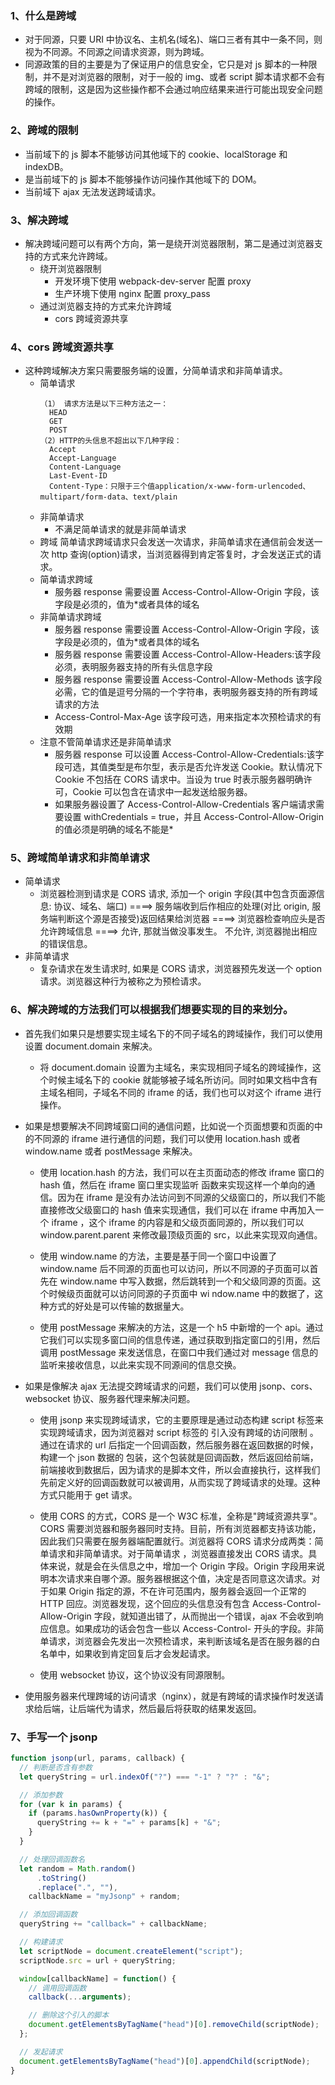 ### 1、什么是跨域

- 对于同源，只要 URI 中协议名、主机名(域名)、端口三者有其中一条不同，则视为不同源。不同源之间请求资源，则为跨域。
- 同源政策的目的主要是为了保证用户的信息安全，它只是对 js 脚本的一种限制，并不是对浏览器的限制，对于一般的 img、或者 script 脚本请求都不会有跨域的限制，这是因为这些操作都不会通过响应结果来进行可能出现安全问题的操作。

### 2、跨域的限制

- 当前域下的 js 脚本不能够访问其他域下的 cookie、localStorage 和 indexDB。
- 是当前域下的 js 脚本不能够操作访问操作其他域下的 DOM。
- 当前域下 ajax 无法发送跨域请求。

### 3、解决跨域

- 解决跨域问题可以有两个方向，第一是绕开浏览器限制，第二是通过浏览器支持的方式来允许跨域。
  - 绕开浏览器限制
    - 开发环境下使用 webpack-dev-server 配置 proxy
    - 生产环境下使用 nginx 配置 proxy_pass
  - 通过浏览器支持的方式来允许跨域
    - cors 跨域资源共享

### 4、cors 跨域资源共享

- 这种跨域解决方案只需要服务端的设置，分简单请求和非简单请求。
  - 简单请求
    ```
    （1） 请求方法是以下三种方法之一：
      HEAD
      GET
      POST
    （2）HTTP的头信息不超出以下几种字段：
      Accept
      Accept-Language
      Content-Language
      Last-Event-ID
      Content-Type：只限于三个值application/x-www-form-urlencoded、multipart/form-data、text/plain
    ```
  - 非简单请求
    - 不满足简单请求的就是非简单请求
  - 跨域
    简单请求跨域请求只会发送一次请求，非简单请求在通信前会发送一次 http 查询(option)请求，当浏览器得到肯定答复时，才会发送正式的请求。
  - 简单请求跨域
    - 服务器 response 需要设置 Access-Control-Allow-Origin 字段，该字段是必须的，值为\*或者具体的域名
  - 非简单请求跨域
    - 服务器 response 需要设置 Access-Control-Allow-Origin 字段，该字段是必须的，值为\*或者具体的域名
    - 服务器 response 需要设置 Access-Control-Allow-Headers:该字段必须，表明服务器支持的所有头信息字段
    - 服务器 response 需要设置 Access-Control-Allow-Methods 该字段必需，它的值是逗号分隔的一个字符串，表明服务器支持的所有跨域请求的方法
    - Access-Control-Max-Age 该字段可选，用来指定本次预检请求的有效期
  - 注意不管简单请求还是非简单请求
    - 服务器 response 可以设置 Access-Control-Allow-Credentials:该字段可选，其值类型是布尔型，表示是否允许发送 Cookie。默认情况下 Cookie 不包括在 CORS 请求中。当设为 true 时表示服务器明确许可，Cookie 可以包含在请求中一起发送给服务器。
    - 如果服务器设置了 Access-Control-Allow-Credentials 客户端请求需要设置 withCredentials = true，并且 Access-Control-Allow-Origin 的值必须是明确的域名不能是\*

### 5、跨域简单请求和非简单请求

- 简单请求
  - 浏览器检测到请求是 CORS 请求, 添加一个 origin 字段(其中包含页面源信息: 协议、域名、端口) ====> 服务端收到后作相应的处理(对比 origin, 服务端判断这个源是否接受)返回结果给浏览器 ====> 浏览器检查响应头是否允许跨域信息 ====> 允许, 那就当做没事发生。 不允许, 浏览器抛出相应的错误信息。
- 非简单请求
  - 复杂请求在发生请求时, 如果是 CORS 请求，浏览器预先发送一个 option 请求。浏览器这种行为被称之为预检请求。

### 6、解决跨域的方法我们可以根据我们想要实现的目的来划分。

- 首先我们如果只是想要实现主域名下的不同子域名的跨域操作，我们可以使用设置 document.domain 来解决。

  - 将 document.domain 设置为主域名，来实现相同子域名的跨域操作，这个时候主域名下的 cookie 就能够被子域名所访问。同时如果文档中含有主域名相同，子域名不同的 iframe 的话，我们也可以对这个 iframe 进行操作。

- 如果是想要解决不同跨域窗口间的通信问题，比如说一个页面想要和页面的中的不同源的 iframe 进行通信的问题，我们可以使用 location.hash 或者 window.name 或者 postMessage 来解决。

  - 使用 location.hash 的方法，我们可以在主页面动态的修改 iframe 窗口的 hash 值，然后在 iframe 窗口里实现监听
    函数来实现这样一个单向的通信。因为在 iframe 是没有办法访问到不同源的父级窗口的，所以我们不能直接修改父级窗口的 hash 值来实现通信，我们可以在 iframe 中再加入一个 iframe ，这个 iframe 的内容是和父级页面同源的，所以我们可以 window.parent.parent 来修改最顶级页面的 src，以此来实现双向通信。

  - 使用 window.name 的方法，主要是基于同一个窗口中设置了 window.name 后不同源的页面也可以访问，所以不同源的子页面可以首先在 window.name 中写入数据，然后跳转到一个和父级同源的页面。这个时候级页面就可以访问同源的子页面中 wi
    ndow.name 中的数据了，这种方式的好处是可以传输的数据量大。

  - 使用 postMessage 来解决的方法，这是一个 h5 中新增的一个 api。通过它我们可以实现多窗口间的信息传递，通过获取到指定窗口的引用，然后调用 postMessage 来发送信息，在窗口中我们通过对 message 信息的监听来接收信息，以此来实现不同源间的信息交换。

- 如果是像解决 ajax 无法提交跨域请求的问题，我们可以使用 jsonp、cors、websocket 协议、服务器代理来解决问题。

  - 使用 jsonp 来实现跨域请求，它的主要原理是通过动态构建 script 标签来实现跨域请求，因为浏览器对 script 标签的
    引入没有跨域的访问限制 。通过在请求的 url 后指定一个回调函数，然后服务器在返回数据的时候，构建一个 json 数据的
    包装，这个包装就是回调函数，然后返回给前端，前端接收到数据后，因为请求的是脚本文件，所以会直接执行，这样我们先前定义好的回调函数就可以被调用，从而实现了跨域请求的处理。这种方式只能用于 get 请求。

  - 使用 CORS 的方式，CORS 是一个 W3C 标准，全称是"跨域资源共享"。CORS 需要浏览器和服务器同时支持。目前，所有浏览器都支持该功能，因此我们只需要在服务器端配置就行。浏览器将 CORS 请求分成两类：简单请求和非简单请求。对于简单请求
    ，浏览器直接发出 CORS 请求。具体来说，就是会在头信息之中，增加一个 Origin 字段。Origin 字段用来说明本次请求来自哪个源。服务器根据这个值，决定是否同意这次请求。对于如果 Origin 指定的源，不在许可范围内，服务器会返回一个正常的 HTTP 回应。浏览器发现，这个回应的头信息没有包含 Access-Control-Allow-Origin 字段，就知道出错了，从而抛出一个错误，ajax 不会收到响应信息。如果成功的话会包含一些以 Access-Control- 开头的字段。非简单请求，浏览器会先发出一次预检请求，来判断该域名是否在服务器的白名单中，如果收到肯定回复后才会发起请求。

  - 使用 websocket 协议，这个协议没有同源限制。

- 使用服务器来代理跨域的访问请求（nginx），就是有跨域的请求操作时发送请求给后端，让后端代为请求，然后最后将获取的结果发返回。

### 7、手写一个 jsonp

```js
function jsonp(url, params, callback) {
  // 判断是否含有参数
  let queryString = url.indexOf("?") === "-1" ? "?" : "&";

  // 添加参数
  for (var k in params) {
    if (params.hasOwnProperty(k)) {
      queryString += k + "=" + params[k] + "&";
    }
  }

  // 处理回调函数名
  let random = Math.random()
      .toString()
      .replace(".", ""),
    callbackName = "myJsonp" + random;

  // 添加回调函数
  queryString += "callback=" + callbackName;

  // 构建请求
  let scriptNode = document.createElement("script");
  scriptNode.src = url + queryString;

  window[callbackName] = function() {
    // 调用回调函数
    callback(...arguments);

    // 删除这个引入的脚本
    document.getElementsByTagName("head")[0].removeChild(scriptNode);
  };

  // 发起请求
  document.getElementsByTagName("head")[0].appendChild(scriptNode);
}
```
